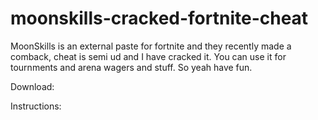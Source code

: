 # moonskills-cracked-fortnite-cheat
MoonSkills is an external paste for fortnite and they recently made a comback, cheat is semi ud and I have cracked it. 
You can use it for tournments and arena wagers and stuff. So yeah have fun.


Download:




Instructions:
